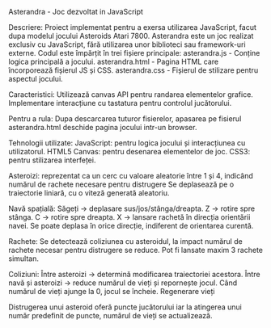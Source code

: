 Asterandra - Joc dezvoltat in JavaScript

Descriere: 
Proiect implementat pentru a exersa utilizarea JavaScript, facut dupa modelul jocului Asteroids Atari 7800.
Asterandra este un joc realizat exclusiv cu JavaScript, fără utilizarea unor biblioteci sau framework-uri externe. Codul este împărțit în trei fișiere principale:
asterandra.js - Conține logica principală a jocului.
asterandra.html - Pagina HTML care încorporează fișierul JS și CSS.
asterandra.css - Fișierul de stilizare pentru aspectul jocului.

Caracteristici:
Utilizează canvas API pentru randarea elementelor grafice.
Implementare interacțiune cu tastatura pentru controlul jucătorului.

Pentru a rula: 
Dupa descarcarea tuturor fisierelor, apasarea pe fisierul asterandra.html deschide pagina jocului intr-un browser.

Tehnologii utilizate:
JavaScript: pentru logica jocului și interacțiunea cu utilizatorul.
HTML5 Canvas: pentru desenarea elementelor de joc.
CSS3: pentru stilizarea interfeței.


Asteroizi: reprezentat ca un cerc cu valoare aleatorie între 1 și 4, indicând numărul de rachete necesare pentru distrugere
Se deplasează pe o traiectorie liniară, cu o viteză generată aleatoriu.

Navă spațială: 
Săgeți → deplasare sus/jos/stânga/dreapta.
Z → rotire spre stânga.
C → rotire spre dreapta.
X → lansare rachetă în direcția orientării navei.
Se poate deplasa în orice direcție, indiferent de orientarea curentă.

Rachete:
Se detectează coliziunea cu asteroidul, la impact numărul de rachete necesar pentru distrugere se reduce.
Pot fi lansate maxim 3 rachete simultan.

Coliziuni:
Între asteroizi → determină modificarea traiectoriei acestora.
Între navă și asteroizi → reduce numărul de vieți și repornește jocul. Când numărul de vieți ajunge la 0, jocul se încheie.
Regenerare vieți 

Distrugerea unui asteroid oferă puncte jucătorului iar la atingerea unui număr predefinit de puncte, numărul de vieți se actualizează.
